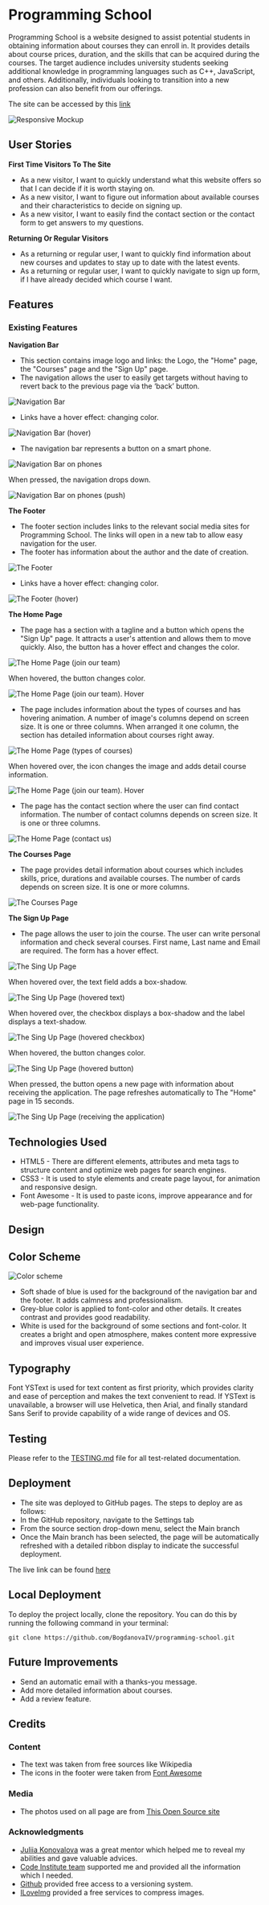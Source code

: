 # Programming School

Programming School is a website designed to assist potential students in obtaining information about courses they can enroll in. It provides details about course prices, duration, and the skills that can be acquired during the courses. The target audience includes university students seeking additional knowledge in programming languages such as C++, JavaScript, and others. Additionally, individuals looking to transition into a new profession can also benefit from our offerings.

The site can be accessed by this [link](https://bogdanovaiv.github.io/programming-school/)

![Responsive Mockup](documentation/programming-school-mockup.png)

## User Stories

__First Time Visitors To The Site__

 - As a new visitor, I want to quickly understand what this website offers so that I can decide if it is worth staying on.
 - As a new visitor, I want to figure out information about available courses and their characteristics to decide on signing up.
 - As a new visitor, I want to easily find the contact section or the contact form to get answers to my questions.

__Returning Or Regular Visitors__

 - As a returning or regular user, I want to quickly find information about new courses and updates to stay up to date with the latest events.
 - As a returning or regular user, I want to quickly navigate to sign up form, if I have already decided which course I want.

## Features

### Existing Features

__Navigation Bar__

 - This section contains image logo and links: the Logo, the "Home" page, the "Courses" page and the "Sign Up" page.
 - The navigation allows the user to easily get targets without having to revert back to the previous page via the ‘back’ button.
  
 ![Navigation Bar](documentation/programming-school-navigation-bar.png) 

 - Links have a hover effect: changing color.

 ![Navigation Bar (hover)](documentation/programming-school-navigation-bar-hover.png) 

 - The navigation bar represents a button on a smart phone.

 ![Navigation Bar on phones](documentation/programming-school-navigation-bar-phone.png)
         
  When pressed, the navigation drops down.

  ![Navigation Bar  on phones (push)](documentation/programming-school-navigation-bar-phone-push.png)

__The Footer__

 - The footer section includes links to the relevant social media sites for Programming School. The links will open in a new tab to allow easy navigation for the user.
 - The footer has information about the author and the date of creation.

 ![The Footer](documentation/programming-school-footer.png)

 - Links have a hover effect: changing color.

 ![The Footer (hover)](documentation/programming-school-footer-hover.png)

__The Home Page__

 - The page has a section with a tagline and a button which opens the "Sign Up" page. It attracts a user's attention and allows them to move quickly. Also, the button has a hover effect and changes the color.

 ![The Home Page (join our team)](documentation/programming-school-home-join-our-team.png)
 
  When hovered, the button changes color.

  ![The Home Page (join our team). Hover](documentation/programming-school-home-join-our-team-hover.png)
 
 - The page includes information about the types of courses and has hovering animation. A number of image's columns depend on screen size. It is one or three columns. When arranged it one column, the section has detailed information about courses right away.

 ![The Home Page (types of courses)](documentation/programming-school-home-types-courses.png)

  When hovered over, the icon changes the image and adds detail course information.

  ![The Home Page (join our team). Hover](documentation/programming-school-home-types-courses-hover.png)
 
 - The page has the contact section where the user can find contact information. The number of contact columns depends on screen size. It is one or three columns.

 ![The Home Page (contact us)](documentation/programming-school-home-contact-us.png)

__The Courses Page__

- The page provides detail information about courses which includes skills, price, durations and available courses. The number of cards depends on screen size. It is one or more columns.

 ![The Courses Page](documentation/programming-school-courses.png)

__The Sign Up Page__

 - The page allows the user to join the course. The user can write personal information and check several courses. First name, Last name and Email are required. The form has a hover effect.

 ![The Sing Up Page](documentation/programming-school-signup.png)

  When hovered over, the text field adds a box-shadow.

  ![The Sing Up Page (hovered text)](documentation/programming-school-signup-hover-text.png)

  When hovered over, the checkbox displays a box-shadow and the label displays a text-shadow.

  ![The Sing Up Page (hovered checkbox)](documentation/programming-school-signup-hover-checkbox.png)

  When hovered, the button changes color.

  ![The Sing Up Page (hovered button)](documentation/programming-school-signup-hover-button.png)

  When pressed, the button opens a new page with information about receiving the application. The page refreshes automatically to The "Home" page in 15 seconds. 

  ![The Sing Up Page (receiving the application)](documentation/programming-school-signup-press-button.png)

## Technologies Used

- HTML5 - There are different elements, attributes and meta tags to structure content and optimize web pages for search engines. 
- CSS3 - It is used to style elements and create page layout, for animation and responsive design.
- Font Awesome - It is used to paste icons, improve appearance and for web-page functionality. 

## Design

## Color Scheme
  ![Color scheme](documentation/color-scheme.png)

  - Soft shade of blue is used for the background of the navigation bar and the footer. It adds calmness and professionalism.
  - Grey-blue color is applied to font-color and other details. It creates contrast and provides good readability.
  - White is used for the background of some sections and font-color. It creates a bright and open atmosphere, makes content more expressive and improves visual user experience.

## Typography

Font YSText is used for text content as first priority, which provides clarity and ease of perception and makes the text convenient to read. If YSText is unavailable, a browser will use Helvetica, then Arial, and finally standard Sans Serif to provide capability of a wide range of devices and OS.

## Testing

Please refer to the [TESTING.md](TESTING.md) file for all test-related documentation.

## Deployment

 - The site was deployed to GitHub pages. The steps to deploy are as follows: 
 - In the GitHub repository, navigate to the Settings tab 
 - From the source section drop-down menu, select the Main branch
 - Once the Main branch has been selected, the page will be automatically refreshed with a detailed ribbon display to indicate the successful deployment. 

The live link can be found [here](https://bogdanovaiv.github.io/programming-school/)

## Local Deployment

To deploy the project locally, clone the repository. You can do this by running the following command in your terminal:

`git clone https://github.com/BogdanovaIV/programming-school.git`

## Future Improvements

 - Send an automatic email with a thanks-you message.
 - Add more detailed information about courses.
 - Add a review feature.

## Credits 

### Content 

- The text was taken from free sources like Wikipedia
- The icons in the footer were taken from [Font Awesome](https://fontawesome.com/)

### Media

- The photos used on all page are from [This Open Source site](https://pxhere.com)

### Acknowledgments

- [Juliia Konovalova](https://github.com/IuliiaKonovalova/) was a great mentor which helped me to reveal my abilities and gave valuable advices.
- [Code Institute team](https://codeinstitute.net/) supported me and provided all the information which I needed.
- [Github](https://github.com/) provided free access to a versioning system.
- [ILoveImg](https://www.iloveimg.com/) provided a free services to compress images.